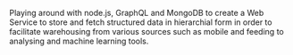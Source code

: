 Playing around with node.js,
GraphQL and MongoDB to create a Web Service to 
store and fetch structured data in hierarchial form in order to facilitate warehousing from various sources such as mobile and
feeding to analysing and machine learning tools.
